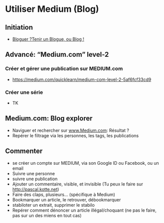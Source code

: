 # Utiliser Medium (Blog)
## Initiation
* [Bloguer ?Tenir un Blogue, ou Blog !](https://medium.com/p/9c6b3021f5bb)
## Advancé: “Medium.com” level-2
### Créer et gérer une publication sur MEDIUM.com
* https://medium.com/quicklearn/medium-com-level-2-5af6fcf33cd9
### Créer une série
* TK

## Medium.com: Blog explorer
* Naviguer et rechercher sur www.Medium.com: Résultat ?
* Repérer le filtrage via les personnes, les tags, les publications

## Commenter
* se créer un compte sur MEDIUM, via son Google ID ou Facebook, ou un email
* Suivre une personne
* suivre une publication
* Ajouter un commentaire, visible, et invisible (Tu peux le faire sur http://pascal.kotte.net)
* Faire des claps, plusieurs... (spécifique à Medium)
* Bookmarquer un article, le retrouver, débookmarquer
* stabiloter un extrait, supprimer le stabilo
* Repérer comment dénoncer un article illégal/choquant (ne pas le faire, pas sur un des miens en tout cas)
